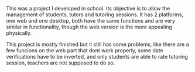 This was a project I developed in school. Its objective is to allow the management of students, tutors and tutoring sessions. It has 2 platforms, one web and one desktop, both have the same functions and are very similar in functionality, though the web version is the more appealing physically.

This project is mostly finished but it still has some problems, like there are a few funcions on the web part that dont work properly, some date verifications have to be inverted, and only students are able to rate tutoring session, teachers are not supposed to do so.
